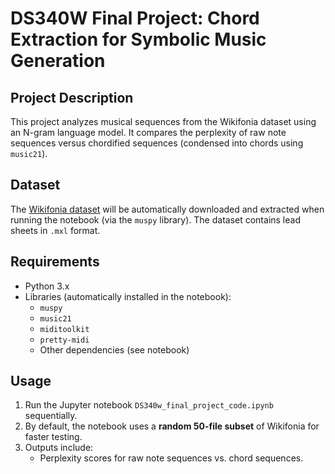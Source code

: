 # DS340W Final Project: Chord Extraction for Symbolic Music Generation 

## Project Description
This project analyzes musical sequences from the Wikifonia dataset using an N-gram language model. It compares the perplexity of raw note sequences versus chordified sequences (condensed into chords using `music21`).

## Dataset
The [Wikifonia dataset](http://www.synthzone.com/files/Wikifonia/) will be automatically downloaded and extracted when running the notebook (via the `muspy` library). The dataset contains lead sheets in `.mxl` format.

## Requirements
- Python 3.x
- Libraries (automatically installed in the notebook):
  - `muspy`
  - `music21`
  - `miditoolkit`
  - `pretty-midi`
  - Other dependencies (see notebook)

## Usage
1. Run the Jupyter notebook `DS340w_final_project_code.ipynb` sequentially.
2. By default, the notebook uses a **random 50-file subset** of Wikifonia for faster testing.
3. Outputs include:
   - Perplexity scores for raw note sequences vs. chord sequences.


